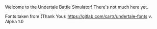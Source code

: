 Welcome to the Undertale Battle Simulator!
There's not much here yet.

Fonts taken from (Thank You):
https://gitlab.com/cartr/undertale-fonts
v. Alpha 1.0